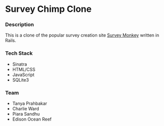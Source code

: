 # Survey Chimp Clone

### Description
This is a clone of the popular survey creation site [Survey Monkey](https://www.surveymonkey.com) written in Rails.

### Tech Stack
- Sinatra
- HTML/CSS
- JavaScript
- SQLite3

### Team
- Tanya Prahbakar
- Charlie Ward
- Piara Sandhu
- Edison Ocean Reef
